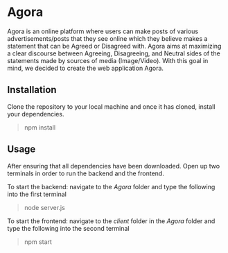 # Agora
Agora is an online platform where users can make posts of various advertisements/posts that they see online which they believe makes a statement that can be Agreed or Disagreed with. Agora aims at maximizing a clear discourse between Agreeing, Disagreeing, and Neutral sides of the statements made by sources of media (Image/Video). With this goal in mind, we decided to create the web application Agora.


## Installation
Clone the repository to your local machine and once it has cloned, install your dependencies.
> npm install

## Usage
After ensuring that all dependencies have been downloaded.
Open up two terminals in order to run the backend and the frontend.

To start the backend: navigate to the *Agora* folder and type the following into the first terminal
> node server.js

To start the frontend: navigate to the *client* folder in the *Agora* folder and type the following into the second terminal
> npm start


